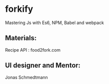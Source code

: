 # forkify
Mastering Js with Es6, NPM, Babel and webpack

## Materials:
Recipe API : food2fork.com

## UI designer and Mentor:
Jonas Schmedtmann